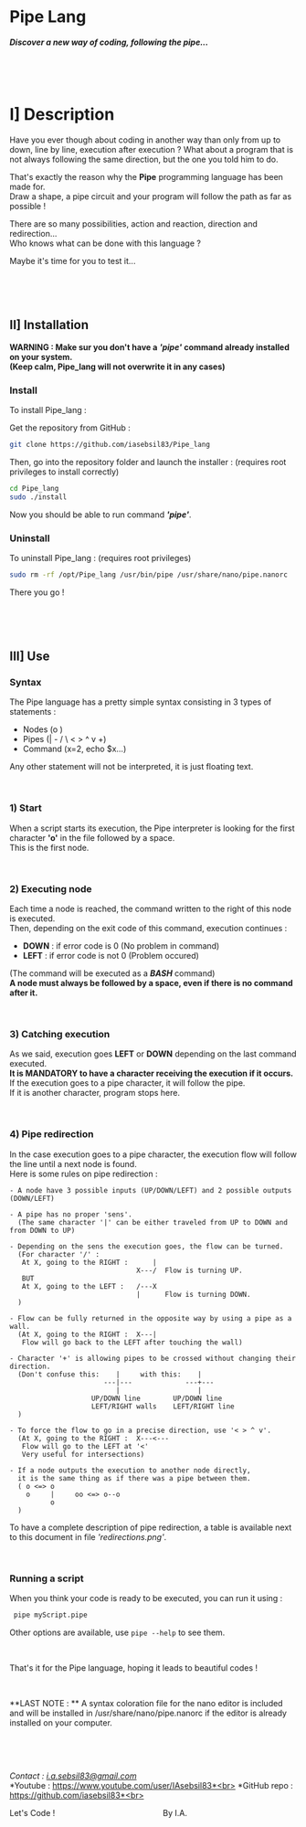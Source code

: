 # **Pipe Lang**

***Discover a new way of coding, following the pipe...***

&nbsp;

&nbsp;



# I] Description

Have you ever though about coding in another way than only from up to down, line by line, execution after execution ?
What about a program that is not always following the same direction, but the one you told him to do.

That's exactly the reason why the **Pipe** programming language has been made for. <br>
Draw a shape, a pipe circuit and your program will follow the path as far as possible !

There are so many possibilities, action and reaction, direction and redirection...<br>
Who knows what can be done with this language ?

Maybe it's time for you to test it...

&nbsp;

&nbsp;



## II] Installation

**WARNING : Make sur you don't have a** ***'pipe'*** **command already installed on your system.**<br>
**(Keep calm, Pipe_lang will not overwrite it in any cases)**

### Install
To install Pipe_lang :

Get the repository from GitHub :
```bash
git clone https://github.com/iasebsil83/Pipe_lang
```
Then, go into the repository folder and launch the installer : (requires root privileges to install correctly)
```bash
cd Pipe_lang
sudo ./install
```

Now you should be able to run command ***'pipe'***.

### Uninstall
To uninstall Pipe_lang : (requires root privileges)
```bash
sudo rm -rf /opt/Pipe_lang /usr/bin/pipe /usr/share/nano/pipe.nanorc
```

There you go !

&nbsp;

&nbsp;



## III] Use

### Syntax
The Pipe language has a pretty simple syntax consisting in 3 types of statements :
 - Nodes   (o )
 - Pipes   (| - / \ < > ^ v +)
 - Command (x=2, echo $x...)

Any other statement will not be interpreted, it is just floating text.

&nbsp;

### 1) Start
When a script starts its execution, the Pipe interpreter is looking for the first character **'o'** in the file followed by a space.<br>
This is the first node.

&nbsp;

### 2) Executing node
Each time a node is reached, the command written to the right of this node is executed.<br>
Then, depending on the exit code of this command, execution continues :
 - **DOWN** : if error code is 0     (No problem in command)
 - **LEFT** : if error code is not 0 (Problem occured)

(The command will be executed as a ***BASH*** command)<br>
**A node must always be followed by a space, even if there is no command after it.**

&nbsp;

### 3) Catching execution
As we said, execution goes **LEFT** or **DOWN** depending on the last command executed.<br>
**It is MANDATORY to have a character receiving the execution if it occurs.**<br>
If the execution goes to a pipe character, it will follow the pipe.<br>
If it is another character, program stops here.<br>

&nbsp;

### 4) Pipe redirection
In the case execution goes to a pipe character, the execution flow will follow the line until a next node is found.<br>
Here is some rules on pipe redirection :
```
- A node have 3 possible inputs (UP/DOWN/LEFT) and 2 possible outputs (DOWN/LEFT)

- A pipe has no proper 'sens'.
  (The same character '|' can be either traveled from UP to DOWN and from DOWN to UP)

- Depending on the sens the execution goes, the flow can be turned.
  (For character '/' :
   At X, going to the RIGHT :      |
                               X---/  Flow is turning UP.
   BUT
   At X, going to the LEFT :   /---X
                               |      Flow is turning DOWN.
  )

- Flow can be fully returned in the opposite way by using a pipe as a wall.
  (At X, going to the RIGHT :  X---|
   Flow will go back to the LEFT after touching the wall)

- Character '+' is allowing pipes to be crossed without changing their direction.
  (Don't confuse this:    |     with this:    |
                       ---|---             ---+---
                          |                   |
                    UP/DOWN line        UP/DOWN line
                    LEFT/RIGHT walls    LEFT/RIGHT line
  )

- To force the flow to go in a precise direction, use '< > ^ v'.
  (At X, going to the RIGHT :  X---<---
   Flow will go to the LEFT at '<'
   Very useful for intersections)

- If a node outputs the execution to another node directly,
  it is the same thing as if there was a pipe between them.
  ( o <=> o
    o     |     oo <=> o--o
          o
  )
```
To have a complete description of pipe redirection, a table is available next to this document in file *'redirections.png'*.

&nbsp;

### Running a script
When you think your code is ready to be executed, you can run it using :
```bash
 pipe myScript.pipe
```
Other options are available, use `pipe --help` to see them.

&nbsp;

That's it for the Pipe language, hoping it leads to beautiful codes !

&nbsp;

**LAST NOTE : ** A syntax coloration file for the nano editor is included and will be installed in /usr/share/nano/pipe.nanorc if the editor is already installed on your computer.

&nbsp;

&nbsp;


*Contact     : i.a.sebsil83@gmail.com*<br>
*Youtube     : https://www.youtube.com/user/IAsebsil83*<br>
*GitHub repo : https://github.com/iasebsil83*<br>

Let's Code ! &nbsp;&nbsp;&nbsp;&nbsp;&nbsp;&nbsp;&nbsp;
&nbsp;&nbsp;&nbsp;&nbsp;&nbsp;&nbsp;&nbsp;&nbsp;&nbsp;
&nbsp;&nbsp;&nbsp;&nbsp;&nbsp;&nbsp;&nbsp;&nbsp;&nbsp;
&nbsp;&nbsp;&nbsp;&nbsp;&nbsp;&nbsp;&nbsp;&nbsp;&nbsp;
&nbsp;&nbsp;&nbsp;&nbsp;&nbsp;&nbsp;&nbsp;&nbsp;&nbsp;By I.A.
